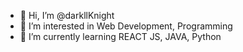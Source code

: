 - 👋 Hi, I’m @darkllKnight
- 👀 I’m interested in Web Development, Programming
- 🌱 I’m currently learning REACT JS, JAVA, Python

<!---
darkllKnight/darkllKnight is a ✨ special ✨ repository because its `README.md` (this file) appears on your GitHub profile.
You can click the Preview link to take a look at your changes.
--->
